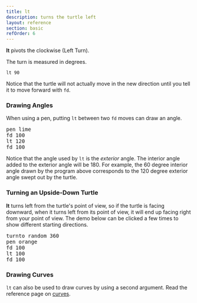 ```yaml
---
title: lt
description: turns the turtle left
layout: reference
section: basic
refOrder: 6
---
```


<b>lt</b> pivots the clockwise (Left Turn).

The turn is measured in degrees.

<code class="jumbo">lt&nbsp;<span data-dfn="degrees">90</span></code>

<script type="demo">
demo ->
  pause 1
  lt 90
  pause 1
  plan ->
    p = new Pencil
    p.pen black, .7
    p.jumpto -70, 0
    p.moveto 0, 0
    p.moveto 0, 70
    p.jumpto -30, 0
    p.turnto 0
    p.rt 90, 30
    p.pen null
    p.jumpto -20, 20
    p.turnto -45
    p.label '90&deg; left', 'top left'
    remove p
</script>

Notice that the turtle will not actually move in the new direction
until you tell it to move forward with `fd`.

<h3>Drawing Angles</h3>

When using a pen, putting `lt` between two `fd` moves can draw an angle.

<pre class="jumbo">
pen lime
fd 100
lt 120
fd 100
</pre>

<script type="demo" height=199>
setup ->
  moveto 25, -75
demo ->
  pen lime
  fd 100
  pause 1
  lt 120
  pause 1
  fd 100
  pause 1
  plan ->
    p = new Pencil
    p.pen black, .7
    p.jumpto 25, 25
    p.moveto 25, 95
    p.jumpto 25, 55
    p.turnto -90
    p.lt 120, 30
    p.pen null
    p.jumpto 0, 35
    p.label '120&deg; left', 'top left'
    remove p
</script>

Notice that the angle used by `lt` is the <em>exterior</em> angle.
The interior angle added to the exterior angle will be 180.
For example, the 60 degree interior angle drawn by the program
above corresponds to the 120 degree exterior angle swept out by
the turtle.

<h3>Turning an Upside-Down Turtle</h3>

<b>lt</b> turns left from the turtle&apos;s point of view, so
if the turtle is facing downward, when it turns left from its
point of view, it will end up facing right from your point of
view.  The demo below can be clicked a few times to show different
starting directions.

<pre class="jumbo">
turnto random 360
pen orange
fd 100
lt 100
fd 100
</pre>


<script type="demo" height=299 width=399>
angle = 100
demo ->
  d = random 360
  if d < 90 or d > 270 # if upright, retry
    d = random 360
  speed Infinity
  pen orange
  speed 1
  turnto d
  fd 100
  lt angle
  fd 100
  pause 1
  plan ->
    p = new Pencil
    p.turnto d
    p.fd 100
    p.pen black, .7
    p.fd 70
    p.jump 0, -40
    p.lt 90
    p.lt angle, 30
    p.pen null
    p.lt -angle/2, 30
    octant = switch
      when d < 22.5 or d > 360 - 22.5
        "top left"
      when d < 45 + 22.5
        "top"
      when d < 2 * 45 + 22.5
        "top right"
      when d < 3 * 45 + 22.5
        "right"
      when d < 4 * 45 + 22.5
        "bottom right"
      when d < 5 * 45 + 22.5
        "bottom"
      when d < 6 * 45 + 22.5
        "bottom left"
      when d < 7 * 45 + 22.5
        "left"
    p.label angle + '&deg; left', octant
    remove p
</script>


<h3>Drawing Curves</h3>

`lt` can also be used to draw curves by using a second argument.
Read the reference page on <a href="curves.html">curves</a>.
